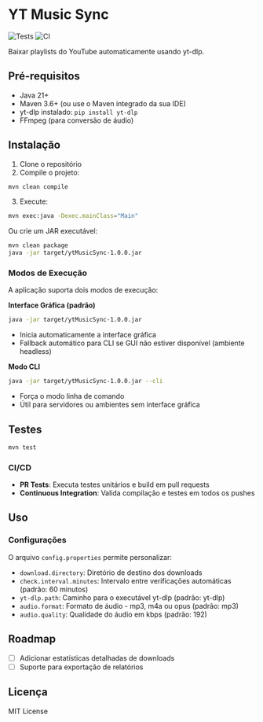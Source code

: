# YT Music Sync

![Tests](https://github.com/bruno1pb13/ytMusicSync/actions/workflows/pr-tests.yml/badge.svg)
![CI](https://github.com/bruno1pb13/ytMusicSync/actions/workflows/ci.yml/badge.svg)

Baixar playlists do YouTube automaticamente usando yt-dlp.

## Pré-requisitos

- Java 21+
- Maven 3.6+ (ou use o Maven integrado da sua IDE)
- yt-dlp instalado: `pip install yt-dlp`
- FFmpeg (para conversão de áudio)

## Instalação

1. Clone o repositório
2. Compile o projeto:
```bash
mvn clean compile
```

3. Execute:
```bash
mvn exec:java -Dexec.mainClass="Main"
```

Ou crie um JAR executável:
```bash
mvn clean package
java -jar target/ytMusicSync-1.0.0.jar
```

### Modos de Execução

A aplicação suporta dois modos de execução:

**Interface Gráfica (padrão)**
```bash
java -jar target/ytMusicSync-1.0.0.jar
```
- Inicia automaticamente a interface gráfica
- Fallback automático para CLI se GUI não estiver disponível (ambiente headless)

**Modo CLI**
```bash
java -jar target/ytMusicSync-1.0.0.jar --cli
```
- Força o modo linha de comando
- Útil para servidores ou ambientes sem interface gráfica

## Testes

```bash
mvn test
```

### CI/CD

- **PR Tests**: Executa testes unitários e build em pull requests
- **Continuous Integration**: Valida compilação e testes em todos os pushes

## Uso

### Configurações

O arquivo `config.properties` permite personalizar:

- `download.directory`: Diretório de destino dos downloads
- `check.interval.minutes`: Intervalo entre verificações automáticas (padrão: 60 minutos)
- `yt-dlp.path`: Caminho para o executável yt-dlp (padrão: yt-dlp)
- `audio.format`: Formato de áudio - mp3, m4a ou opus (padrão: mp3)
- `audio.quality`: Qualidade do áudio em kbps (padrão: 192)

## Roadmap

- [ ] Adicionar estatísticas detalhadas de downloads
- [ ] Suporte para exportação de relatórios

## Licença

MIT License
